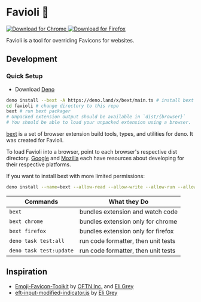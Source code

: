 # Favioli 🤯

<p>
<a href="https://chrome.google.com/webstore/detail/favioli/pnoookpoipfmadlpkijnboajfklplgbe">
  <img alt="Download for Chrome" src="https://img.shields.io/badge/download_for-chrome-blue.svg" />
</a>
<a href="https://addons.mozilla.org/en-US/firefox/addon/favioli/">
  <img alt="Download for Firefox" src="https://img.shields.io/badge/download_for-firefox-orange.svg" />
</a>
</p>

Favioli is a tool for overriding Favicons for websites.

## Development

### Quick Setup

- Download [Deno](https://deno.land/)

```sh
deno install --bext -A https://deno.land/x/bext/main.ts # install bext packager
cd favioli # change directory to this repo
bext # run bext packager
# Unpacked extension output should be available in `dist/{browser}`
# You should be able to load your unpacked extension using a browser.
```

[bext](https://github.com/bpevs/bext) is a set of browser extension build tools, types, and utilities for deno. It was created for Favioli.

To load Favioli into a browser, point to each browser's respective dist directory.
[Google](https://developer.chrome.com/extensions) and
[Mozilla](https://developer.mozilla.org/en-US/docs/Mozilla/Add-ons) each have
resources about developing for their respective platforms.

If you want to install bext with more limited permissions:

```sh
deno install --name=bext --allow-read --allow-write --allow-run --allow-env -f https://deno.land/x/bext/main.ts
```

| Commands                | What they Do                        |
| ----------------------- | ----------------------------------- |
| `bext`                  | bundles extension and watch code    |
| `bext chrome`           | bundles extension only for chrome   |
| `bext firefox`          | bundles extension only for firefox  |
| `deno task test:all`    | run code formatter, then unit tests |
| `deno task test:update` | run code formatter, then unit tests |

## Inspiration

- [Emoji-Favicon-Toolkit](https://github.com/eligrey/emoji-favicon-toolkit) by
  [OFTN Inc.](https://oftn.org) and [Eli Grey](https://eligrey.com)
- [eft-input-modified-indicator.js](https://gist.github.com/eligrey/4df9453c3bc20acd38728ccba7bb7160)
  by [Eli Grey](https://eligrey.com)

